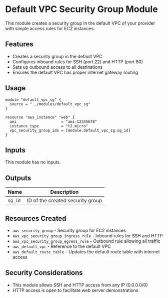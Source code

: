 # Default VPC Security Group Module

This module creates a security group in the default VPC of your provider with simple access rules for EC2 instances.

## Features

- Creates a security group in the default VPC
- Configures inbound rules for SSH (port 22) and HTTP (port 80)
- Sets up outbound access to all destinations
- Ensures the default VPC has proper internet gateway routing

## Usage

```hcl
module "default_vpc_sg" {
  source = "../modules/default_vpc_sg"
}

resource "aws_instance" "web" {
  ami                    = "ami-12345678"
  instance_type          = "t2.micro"
  vpc_security_group_ids = [module.default_vpc_sg.sg_id]
}
```

## Inputs

This module has no inputs.

## Outputs

| Name    | Description                      |
|---------|----------------------------------|
| `sg_id` | ID of the created security group |

## Resources Created

- `aws_security_group` - Security group for EC2 instances
- `aws_vpc_security_group_ingress_rule` - Inbound rules for SSH and HTTP
- `aws_vpc_security_group_egress_rule` - Outbound rule allowing all traffic
- `aws_default_vpc` - Reference to the default VPC
- `aws_default_route_table` - Updates the default route table with internet access

## Security Considerations

- This module allows SSH and HTTP access from any IP (0.0.0.0/0)
- HTTP access is open to facilitate web server demonstrations